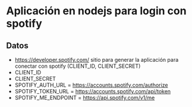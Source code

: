 # Aplicación en nodejs para login con spotify

## Datos
* https://developer.spotify.com/ sitio para generar la aplicación para conectar con spotify (CLIENT_ID, CLIENT_SECRET)
* CLIENT_ID
* CLIENT_SECRET
* SPOTIFY_AUTH_URL = https://accounts.spotify.com/authorize
* SPOTIFY_TOKEN_URL = https://accounts.spotify.com/api/token
* SPOTIFY_ME_ENDPOINT = https://api.spotify.com/v1/me